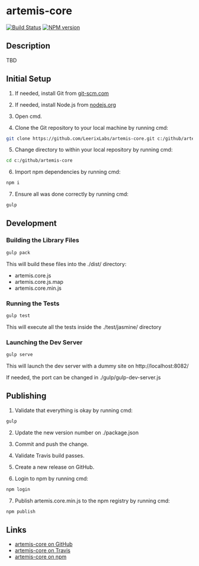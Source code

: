 # artemis-core

[![Build Status](https://travis-ci.org/LeerixLabs/artemis-core.svg?branch=master)](https://travis-ci.org/LeerixLabs/artemis-core)
[![NPM version](http://img.shields.io/npm/v/artemis-core.svg)](https://www.npmjs.org/package/artemis-core)

## Description

TBD

## Initial Setup

1) If needed, install Git from [git-scm.com](https://git-scm.com/downloads)

2) If needed, install Node.js from [nodejs.org](https://nodejs.org)

3) Open cmd.

4) Clone the Git repository to your local machine by running cmd:
```sh
git clone https://github.com/LeerixLabs/artemis-core.git c:/github/artemis-core
```

5) Change directory to within your local repository by running cmd:
```sh
cd c:/github/artemis-core
```

6) Import npm dependencies by running cmd:
```sh
npm i
```

7) Ensure all was done correctly by running cmd:
```sh
gulp
```

## Development

### Building the Library Files
```sh
gulp pack
```
This will build these files into the ./dist/ directory:
- artemis.core.js
- artemis.core.js.map
- artemis.core.min.js

### Running the Tests
```sh
gulp test
```
This will execute all the tests inside the ./test/jasmine/ directory

### Launching the Dev Server
```sh
gulp serve
```
This will launch the dev server with a dummy site on http://localhost:8082/

If needed, the port can be changed in ./gulp/gulp-dev-server.js

## Publishing

1) Validate that everything is okay by running cmd:
```sh
gulp
```

2) Update the new version number on ./package.json

3) Commit and push the change.

4) Validate Travis build passes.

5) Create a new release on GitHub.

6) Login to npm by running cmd:
```sh
npm login
```

7) Publish artemis.core.min.js to the npm registry by running cmd:
```sh
npm publish
```

## Links

- [artemis-core on GitHub](https://github.com/LeerixLabs/artemis-core)
- [artemis-core on Travis](https://travis-ci.org/LeerixLabs/artemis-core/builds)
- [artemis-core on npm](https://www.npmjs.com/package/artemis-core)

